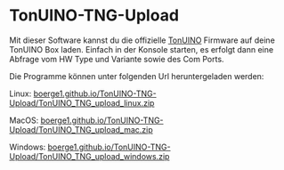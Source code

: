 # TonUINO-TNG-Upload

Mit dieser Software kannst du die offizielle [TonUINO](https://github.com/tonuino/TonUINO-TNG) Firmware auf deine TonUINO Box laden. 
Einfach in der Konsole starten, es erfolgt dann eine Abfrage vom HW Type und Variante sowie des Com Ports. 

Die Programme können unter folgenden Url heruntergeladen werden: 

Linux: 
[boerge1.github.io/TonUINO-TNG-Upload/TonUINO_TNG_upload_linux.zip](https://boerge1.github.io/TonUINO-TNG-Upload/TonUINO_TNG_upload_linux.zip)

MacOS:
[boerge1.github.io/TonUINO-TNG-Upload/TonUINO_TNG_upload_mac.zip](https://boerge1.github.io/TonUINO-TNG-Upload/TonUINO_TNG_upload_mac.zip)

Windows:
[boerge1.github.io/TonUINO-TNG-Upload/TonUINO_TNG_upload_windows.zip](https://boerge1.github.io/TonUINO-TNG-Upload/TonUINO_TNG_upload_windows.zip)
